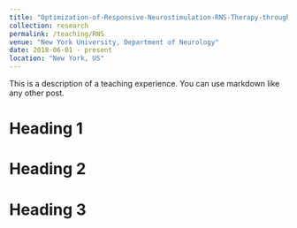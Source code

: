 ```yaml
---
title: "Optimization-of-Responsive-Neurostimulation-RNS-Therapy-through-Data-Mining-Approaches"
collection: research
permalink: /teaching/RNS
venue: "New York University, Department of Neurology"
date: 2018-06-01 - present
location: "New York, US"
---
```


This is a description of a teaching experience. You can use markdown like any other post.

Heading 1
======

Heading 2
======

Heading 3
======